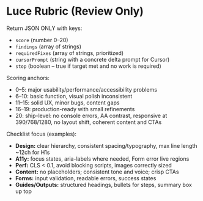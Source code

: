# Luce Rubric (Review Only)

Return JSON ONLY with keys:
- `score` (number 0–20)
- `findings` (array of strings)
- `requiredFixes` (array of strings, prioritized)
- `cursorPrompt` (string with a concrete delta prompt for Cursor)
- `stop` (boolean – true if target met and no work is required)

Scoring anchors:
- 0–5: major usability/performance/accessibility problems
- 6–10: basic function, visual polish inconsistent
- 11–15: solid UX, minor bugs, content gaps
- 16–19: production-ready with small refinements
- 20: ship-level: no console errors, AA contrast, responsive at 390/768/1280, no layout shift, coherent content and CTAs

Checklist focus (examples):
- **Design:** clear hierarchy, consistent spacing/typography, max line length ~12ch for H1s
- **A11y:** focus states, aria-labels where needed, Form error live regions
- **Perf:** CLS < 0.1, avoid blocking scripts, images correctly sized
- **Content:** no placeholders; consistent tone and voice; crisp CTAs
- **Forms:** input validation, readable errors, success states
- **Guides/Outputs:** structured headings, bullets for steps, summary box up top